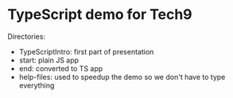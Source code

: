 # TypeScript demo for Tech9

Directories:
 - TypeScriptIntro: first part of presentation
 - start: plain JS app
 - end: converted to TS app
 - help-files: used to speedup the demo so we don't have to type everything
